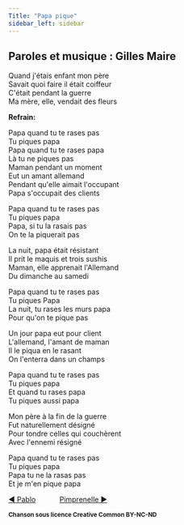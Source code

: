 ```yaml
---
Title: "Papa pique"
sidebar_left: sidebar
---
```


##  Paroles et musique : Gilles Maire
Quand j'étais enfant mon père  
Savait quoi faire il était coiffeur  
C'était pendant la guerre  
Ma mère, elle, vendait des fleurs  


**Refrain:**

Papa quand tu te rases pas  
Tu piques papa  
Papa quand tu te rases papa  
Là tu ne piques pas  
Maman pendant un moment  
Eut un amant allemand  
Pendant qu'elle aimait l'occupant  
Papa s'occupait des clients  
  
Papa quand tu te rases pas  
Tu piques papa  
Papa, si tu la rasais pas  
On te la piquerait pas  
  
La nuit, papa était résistant  
Il prit le maquis et trois sushis  
Maman, elle apprenait l'Allemand  
Du dimanche au samedi  
  
Papa quand tu te rases pas  
Tu piques Papa  
La nuit, tu rases les murs papa  
Pour qu'on te pique pas  
  
Un jour papa eut pour client  
L'allemand, l'amant de maman  
Il le piqua en le rasant  
On l'enterra dans un champs  
  
Papa quand tu te rases pas  
Tu piques papa  
Et quand tu rases papa  
Tu piques aussi papa  
  
Mon père à la fin de la guerre  
Fut naturellement désigné  
Pour tondre celles qui couchèrent  
Avec l'ennemi résigné  
  
Papa quand tu te rases pas  
Tu piques papa  
Papa tu ne la rasas pas  
Et je m'en pique papa  


[ ◀ Pablo](../pablo) ​ ​ ​ ​ ​ ​ ​ ​ ​ ​ ​ ​[Pimprenelle ▶](../pimprenelle)


<b><sub>Chanson sous licence Creative Common BY-NC-ND</sub></b>
